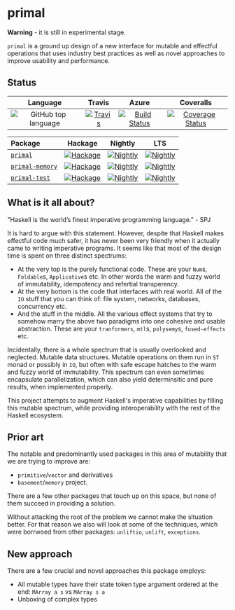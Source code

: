 # primal

**Warning** - it is still in experimental stage.

`primal` is a ground up design of a new interface for mutable and effectful operations
that uses industry best practices as well as novel approaches to improve usability and
performance.

## Status

| Language | Travis | Azure | Coveralls |
|:--------:|:------:|:--------:|:---------:|
| ![GitHub top language](https://img.shields.io/github/languages/top/lehins/primal.svg) | [![Travis](https://travis-ci.com/lehins/primal.svg?branch=master)](https://travis-ci.com/lehins/primal) | [![Build Status](https://dev.azure.com/kuleshevich/primal/_apis/build/status/lehins.primal?branchName=master)](https://dev.azure.com/kuleshevich/primal/_build?branchName=master) | [![Coverage Status](https://coveralls.io/repos/github/lehins/primal/badge.svg?branch=master)](https://coveralls.io/github/lehins/primal?branch=master)

|      Package       | Hackage | Nightly | LTS |
|:-------------------|:-------:|:-------:|:---:|
|  [`primal`](https://github.com/lehins/primal/tree/master/primal)|                                       [![Hackage](https://img.shields.io/hackage/v/primal.svg)](https://hackage.haskell.org/package/primal)|                                                                                                        [![Nightly](https://www.stackage.org/package/primal/badge/nightly)](https://www.stackage.org/nightly/package/primal)|                                                                                         [![Nightly](https://www.stackage.org/package/primal/badge/lts)](https://www.stackage.org/lts/package/primal)|
|  [`primal-memory`](https://github.com/lehins/primal/tree/master/primal-memory)|                                       [![Hackage](https://img.shields.io/hackage/v/primal.svg)](https://hackage.haskell.org/package/primal-memory)|                                                                                                        [![Nightly](https://www.stackage.org/package/primal-memory/badge/nightly)](https://www.stackage.org/nightly/package/primal-memory)|                                                                                         [![Nightly](https://www.stackage.org/package/primal-memory/badge/lts)](https://www.stackage.org/lts/package/primal-memory)|
|  [`primal-test`](https://github.com/lehins/primal/tree/master/primal-test)|                            [![Hackage](https://img.shields.io/hackage/v/primal-test.svg)](https://hackage.haskell.org/package/primal-test)|                                                                                              [![Nightly](https://www.stackage.org/package/primal-test/badge/nightly)](https://www.stackage.org/nightly/package/primal-test)|                                                                               [![Nightly](https://www.stackage.org/package/primal-test/badge/lts)](https://www.stackage.org/lts/package/primal-test)|


## What is it all about?

"Haskell is the world’s finest imperative programming language." - SPJ

It is hard to argue with this statement. However, despite that Haskell makes effectful
code much safer, it has never been very friendly when it actually came to writing
imperative programs. It seems like that most of the design time is spent on three distinct
spectrums:

* At the very top is the purely functional code. These are your `Num`s, `Foldable`s,
  `Applicative`s etc. In other words the warm and fuzzy world of immutability, idempotency
  and refertial transperency.
* At the very bottom is the code that interfaces with real world. All of the `IO` stuff that
  you can think of: file system, networks, databases, concurrency etc.
* And the stuff in the middle. All the various effect systems that try to somehow marry
  the above two paradigms into one cohesive and usable abstraction. These are your
  `tranformers`, `mtl`s, `polysemy`s, `fused-effects` etc.

Incidentally, there is a whole spectrum that is usually overlooked and neglected. Mutable
data structures. Mutable operations on them run in `ST` monad or possibly in `IO`,
but often with safe escape hatches to the warm and fuzzy world of immutability. This
spectrum can even sometimes encapsulate parallelization, which can also yield
determinsitic and pure results, when implemented properly.

This project attempts to augment Haskell's imperative capabilities by filling this
mutable spectrum, while providing interoperability with the rest of the Haskell ecosystem.

## Prior art

The notable and predominantly used packages in this area of mutability that we are trying
to improve are:

* `primitive`/`vector` and derivatives
* `basement`/`memory` project.

There are a few other packages that touch up on this space, but none of them succeed in
providing a solution.


Without attacking the root of the problem we cannot make the situation better. For that
reason we also will look at some of the techniques, which were borrwoed from other
packages: `unliftio`, `unlift`, `exceptions`.

## New approach

There are a few crucial and novel approaches this package employs:

* All mutable types have their state token type argument ordered at the end: `MArray a s`
  vs `MArray s a`
* Unboxing of complex types


